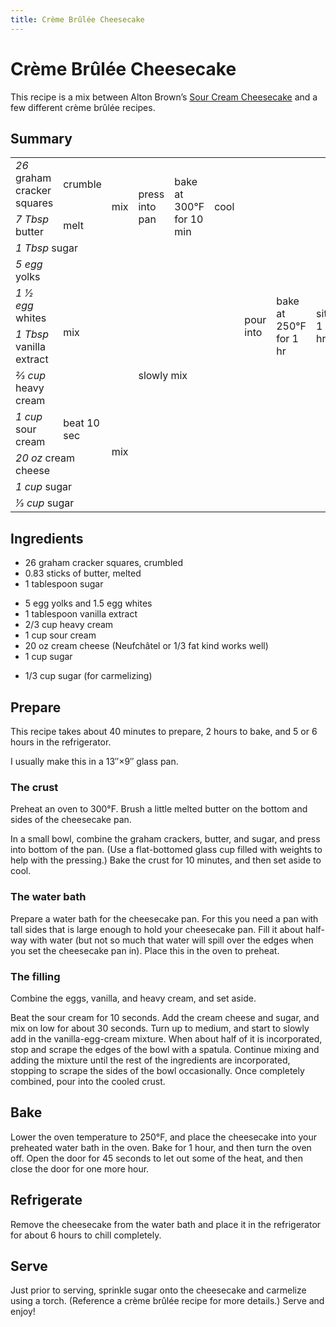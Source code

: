 ```yaml
---
title: Crème Brûlée Cheesecake
---
```


# Crème Brûlée Cheesecake

This recipe is a mix between Alton Brown’s [Sour Cream Cheesecake] and a few different crème
brûlée recipes.

[Sour Cream Cheesecake]: https://altonbrown.com/recipes/sour-cream-cheesecake/

## Summary

<table class=recipe>
 <tr>
   <td><i>26</i> graham cracker squares</td>
   <td>crumble</td>
   <td rowspan=3>mix</td>
   <td rowspan=3>press into pan</td>
   <td rowspan=3>bake at 300°F for 10 min</td>
   <td rowspan=3>cool</td>
   <td rowspan=10>pour into</td>
   <td rowspan=10>bake at 250°F for 1 hr</td>
   <td rowspan=10>sit<br> 1 hr</td>
   <td rowspan=10>chill<br> 6 hr</td>
   <td rowspan=11>top and<br> carmelize</td>
 </tr>
 <tr>
   <td><i>7 Tbsp</i> butter</td>
   <td>melt</td>
 </tr>
 <tr>
   <td colspan=2><i>1 Tbsp</i> sugar</td>
 </tr>
 <tr>
   <td><i>5 egg</i> yolks</td>
   <td rowspan=4 colspan=2>mix</td>
   <td rowspan=7 colspan=3>slowly mix</td>
 </tr>
 <tr>
   <td><i><span class=mixed-number>1 1⁄2</span> egg</i> whites</td>
 </tr>
 <tr>
   <td><i>1 Tbsp</i> vanilla extract</td>
 </tr>
 <tr>
   <td><i>2⁄3 cup</i> heavy cream</td>
 </tr>
 <tr>
   <td><i>1 cup</i> sour cream</td>
   <td>beat 10 sec</td>
   <td rowspan=3>mix</td>
 </tr>
 <tr>
   <td colspan=2><i>20 oz</i> cream cheese</td>
 </tr>
 <tr>
   <td colspan=2><i>1 cup</i> sugar</td>
 </tr>
 <tr>
   <td colspan=10><i>1⁄3 cup</i> sugar</td>
 </tr>
</table>

## Ingredients

*   26 graham cracker squares, crumbled
*   0.83 sticks of butter, melted
*   1 tablespoon sugar

<!---->

*   5 egg yolks and 1.5 egg whites
*   1 tablespoon vanilla extract
*   2/3 cup heavy cream
*   1 cup sour cream
*   20 oz cream cheese (Neufchâtel or 1/3 fat kind works well)
*   1 cup sugar

<!---->

*   1/3 cup sugar (for carmelizing)

## Prepare

This recipe takes about 40 minutes to prepare, 2 hours to bake, and 5 or 6
hours in the refrigerator.

I usually make this in a 13″×9″ glass pan.

### The crust

Preheat an oven to 300°F. Brush a little melted butter on the bottom and
sides of the cheesecake pan.

In a small bowl, combine the graham crackers, butter, and sugar, and press
into bottom of the pan. (Use a flat-bottomed glass cup filled with weights to
help with the pressing.) Bake the crust for 10 minutes, and then set aside to
cool.

### The water bath

Prepare a water bath for the cheesecake pan. For this you need a pan with tall
sides that is large enough to hold your cheesecake pan. Fill it about half-way
with water (but not so much that water will spill over the edges when you set
the cheesecake pan in). Place this in the oven to preheat.

### The filling

Combine the eggs, vanilla, and heavy cream, and set aside.

Beat the sour cream for 10 seconds. Add the cream cheese and sugar, and mix on
low for about 30 seconds. Turn up to medium, and start to slowly add in the
vanilla-egg-cream mixture. When about half of it is incorporated, stop and
scrape the edges of the bowl with a spatula. Continue mixing and adding the
mixture until the rest of the ingredients are incorporated, stopping to scrape
the sides of the bowl occasionally. Once completely combined, pour into the
cooled crust.

## Bake

Lower the oven temperature to 250°F, and place the cheesecake into your
preheated water bath in the oven. Bake for 1 hour, and then turn the oven off.
Open the door for 45 seconds to let out some of the heat, and then close the door
for one more hour.

## Refrigerate

Remove the cheesecake from the water bath and place it in the refrigerator for
about 6 hours to chill completely.

## Serve

Just prior to serving, sprinkle sugar onto the cheesecake and carmelize using a
torch. (Reference a crème brûlée recipe for more details.) Serve and enjoy!
